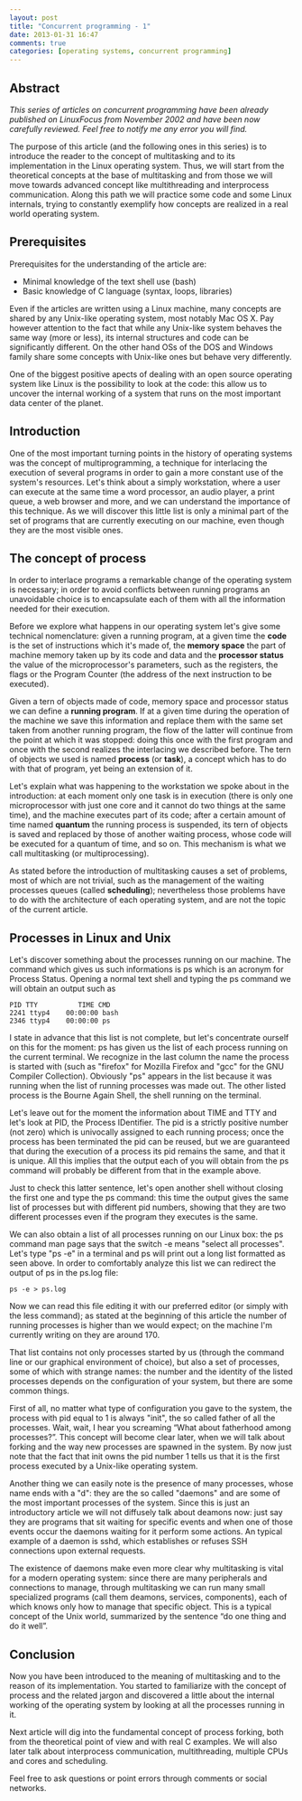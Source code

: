 ```yaml
---
layout: post
title: "Concurrent programming - 1"
date: 2013-01-31 16:47
comments: true
categories: [operating systems, concurrent programming]
---
```


## Abstract

_This series of articles on concurrent programming have been already published on LinuxFocus from November 2002 and have been now carefully reviewed. Feel free to notify me any error you will find._

The purpose of this article (and the following ones in this series) is to introduce the reader to the concept of multitasking and to its implementation in the Linux operating system. Thus, we will start from the theoretical concepts at the base of multitasking and from those we will move towards advanced concept like multithreading and interprocess communication. Along this path we will practice some code and some Linux internals, trying to constantly exemplify how concepts are realized in a real world operating system.
<!--more-->

## Prerequisites

Prerequisites for the understanding of the article are:

* Minimal knowledge of the text shell use (bash)
* Basic knowledge of C language (syntax, loops, libraries)

Even if the articles are written using a Linux machine, many concepts are shared by any Unix-like operating system, most notably Mac OS X. Pay however attention to the fact that while any Unix-like system behaves the same way (more or less), its internal structures and code can be significantly different. On the other hand OSs of the DOS and Windows family share some concepts with Unix-like ones but behave very differently.

One of the biggest positive apects of dealing with an open source operating system like Linux is the possibility to look at the code: this allow us to uncover the internal working of a system that runs on the most important data center of the planet.

## Introduction

One of the most important turning points in the history of operating systems was the concept of multiprogramming, a technique for interlacing the execution of several programs in order to gain a more constant use of the system's resources. Let's think about a simply workstation, where a user can execute at the same time a word processor, an audio player, a print queue, a web browser and more, and we can understand the importance of this technique. As we will discover this little list is only a minimal part of the set of programs that are currently executing on our machine, even though they are the most visible ones.

## The concept of process

In order to interlace programs a remarkable change of the operating system is necessary; in order to avoid conflicts between running programs an unavoidable choice is to encapsulate each of them with all the information needed for their execution.

Before we explore what happens in our operating system let's give some technical nomenclature: given a running program, at a given time the **code**
is the set of instructions which it's made of, the **memory space** the part of machine memory taken up by its code and data and the **processor status** the value of the microprocessor's parameters, such as the registers, the flags or the Program Counter (the address of the next instruction to be executed).

Given a tern of objects made of code, memory space and processor status we can define a **running program**. If at a given time during the operation of the machine we save this information and replace them with the same set taken from another running program, the flow of the latter will continue from the point at which it was stopped: doing this once with the first program and once with the second realizes the interlacing we described before. The tern of objects we used is named **process** (or **task**), a concept which has to do with that of program, yet being an extension of it.

Let's explain what was happening to the workstation we spoke about in the introduction: at each moment only one task is in execution (there is only one microprocessor with just one core and it cannot do two things at the same time), and the machine executes part of its code; after a certain amount of time named **quantum** the running process is suspended, its tern of objects is saved and replaced by those of another waiting process, whose code will be executed for a quantum of time, and so on. This mechanism is what we call multitasking (or multiprocessing).

As stated before the introduction of multitasking causes a set of problems, most of which are not trivial, such as the management of the waiting processes queues (called **scheduling**); nevertheless those problems have to do with the architecture of each operating system, and are not the topic of the current article.

## Processes in Linux and Unix

Let's discover something about the processes running on our machine. The command which gives us such informations is ps which is an acronym for Process Status. Opening a normal text shell and typing the ps command we will obtain an output such as

    PID TTY          TIME CMD
    2241 ttyp4    00:00:00 bash
    2346 ttyp4    00:00:00 ps

I state in advance that this list is not complete, but let's concentrate ourself on this for the moment: ps has given us the list of each process running on the current terminal. We recognize in the last column the name the process is started with (such as "firefox" for Mozilla Firefox and "gcc" for the GNU Compiler Collection). Obviously "ps" appears in the list because it was running when the list of running processes was made out. The other listed process is the Bourne Again Shell, the shell running on the terminal.

Let's leave out for the moment the information about TIME and TTY and let's look at PID, the Process IDentifier. The pid is a strictly positive number (not zero) which is univocally assigned to each running process; once the process has been terminated the pid can be reused, but we are guaranteed that during the execution of a process its pid remains the same, and that it is unique. All this implies that the output each of you will
obtain from the ps command will probably be different from that in the example above.

Just to check this latter sentence, let's open another shell without closing the first one and type the ps command: this time the output gives the same list of processes but with
different pid numbers, showing that they are two different processes even if the program they executes is the same.

We can also obtain a list of all processes running on our Linux box: the ps command man page says that the switch -e means "select all processes". Let's type "ps -e" in a terminal and ps will print out a long list formatted as seen above. In order to comfortably analyze this list we can redirect the output of ps in the ps.log file:

    ps -e > ps.log

Now we can read this file editing it with our preferred editor (or simply with the less command); as stated at the beginning of this article the number of running processes is higher than we would expect; on the machine I'm currently writing on they are around 170.

That list contains not only processes started by us (through the command line or our graphical environment of choice), but also a set of processes, some of which with strange names: the number and the identity of the listed processes depends on the configuration of your system, but there are some common things.

First of all, no matter what type of configuration you gave to the system, the process with pid equal to 1 is always "init", the so called father of all the processes. Wait, wait, I hear you screaming “What about fatherhood among processes?”. This concept will become clear later, when we will talk about forking and the way new processes are spawned in the system. By now just note that the fact that init owns the pid number 1 tells us that it is the first process executed by a Unix-like operating system.

Another thing we can easily note is the presence of many processes, whose name ends with a "d": they are the so called "daemons" and are some of the most important processes of the system. Since this is just an introductory article we will not diffusely talk about deamons now: just say they are programs that sit waiting for specific events and when one of those events occur the daemons waiting for it perform some actions. An typical example of a daemon is sshd, which establishes or refuses SSH connections upon external requests.

The existence of daemons make even more clear why multitasking is vital for a modern operating system: since there are many peripherals and connections to manage, through multitasking we can run many small specialized programs (call them deamons, services, components), each of which knows only how to manage that specific object. This is a typical concept of the Unix world, summarized by the sentence “do one thing and do it well”.

## Conclusion

Now you have been introduced to the meaning of multitasking and to the reason of its implementation. You started to familiarize with the concept of process and the related jargon and discovered a little about the internal working of the operating system by looking at all the processes running in it. 

Next article will dig into the fundamental concept of process forking, both from the theoretical point of view and with real C examples. We will also later talk about interprocess communication, multithreading, multiple CPUs and cores and scheduling.

Feel free to ask questions or point errors through comments or social networks.
